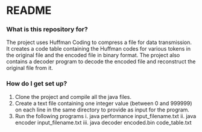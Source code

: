 # README #

### What is this repository for? ###
The project uses Huffman Coding to compress a file for data transmission. It creates a code table containing the Huffman codes for various tokens in the original file and the encoded file in binary format. The project also contains a decoder program to decode the encoded file and reconstruct the original file from it.

### How do I get set up? ###
1. Clone the project and compile all the java files.
2. Create a text file containing one integer value (between 0 and 999999) on each line in the same directory to provide as input for the program.
3. Run the following programs
    i. java performance input_filename.txt
   ii. java encoder input_filename.txt
  iii. java decoder encoded.bin code_table.txt